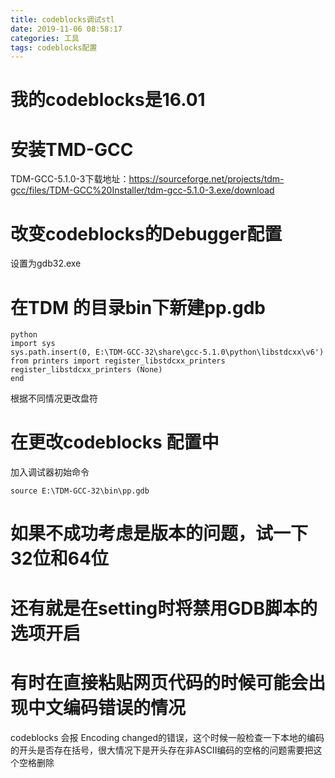 ```yaml
---
title: codeblocks调试stl
date: 2019-11-06 08:58:17
categories: 工具
tags: codeblocks配置
---
```

# 我的codeblocks是16.01
# 安装TMD-GCC
TDM-GCC-5.1.0-3下载地址：https://sourceforge.net/projects/tdm-gcc/files/TDM-GCC%20Installer/tdm-gcc-5.1.0-3.exe/download
# 改变codeblocks的Debugger配置
设置为gdb32.exe
# 在TDM 的目录bin下新建pp.gdb
```
python
import sys
sys.path.insert(0, E:\TDM-GCC-32\share\gcc-5.1.0\python\libstdcxx\v6')
from printers import register_libstdcxx_printers
register_libstdcxx_printers (None)
end
```
根据不同情况更改盘符
# 在更改codeblocks 配置中
加入调试器初始命令
```
source E:\TDM-GCC-32\bin\pp.gdb
```
# 如果不成功考虑是版本的问题，试一下32位和64位

# 还有就是在setting时将禁用GDB脚本的选项开启


# 有时在直接粘贴网页代码的时候可能会出现中文编码错误的情况

codeblocks 会报 Encoding changed的错误，这个时候一般检查一下本地的编码的开头是否存在括号，很大情况下是开头存在非ASCII编码的空格的问题需要把这个空格删除
